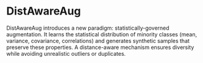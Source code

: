 # DistAwareAug
DistAwareAug introduces a new paradigm: statistically-governed augmentation. It learns the statistical distribution of minority classes (mean, variance, covariance, correlations) and generates synthetic samples that preserve these properties. A distance-aware mechanism ensures diversity while avoiding unrealistic outliers or duplicates.
